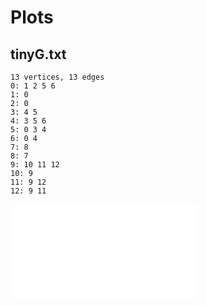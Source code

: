 # Plots

## tinyG.txt
```
13 vertices, 13 edges
0: 1 2 5 6
1: 0
2: 0
3: 4 5
4: 3 5 6
5: 0 3 4
6: 0 4
7: 8
8: 7
9: 10 11 12
10: 9
11: 9 12
12: 9 11
```
![tiny graph](tinyG.txt)
